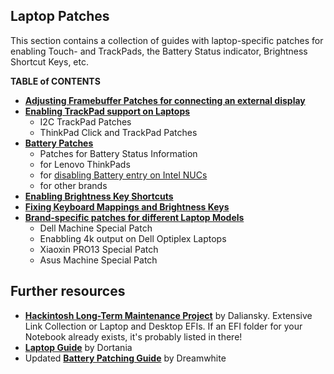 ## Laptop Patches
This section contains a collection of guides with laptop-specific patches for enabling Touch- and TrackPads, the Battery Status indicator, Brightness Shortcut Keys, etc.

**TABLE of CONTENTS**

- [**Adjusting Framebuffer Patches for connecting an external display**](/11_Graphics/iGPU/Framebuffer_Patching/README.md)
- [**Enabling TrackPad support on Laptops**](/05_Laptop-specific_Patches/Trackpad_Patches/README.md)
	- I2C TrackPad Patches
	- ThinkPad Click and TrackPad Patches
- [**Battery Patches**](/05_Laptop-specific_Patches/Battery_Patches/README.md)
    - Patches for Battery Status Information
    - for Lenovo ThinkPads
    - for [disabling Battery entry on Intel NUCs](/05_Laptop-specific_Patches/Battery_Patches/v_NUC/README.md)
    - for other brands
- [**Enabling Brightness Key Shortcuts**](/05_Laptop-specific_Patches/Brightness_Key_Shortcuts/README.md)
- [**Fixing Keyboard Mappings and Brightness Keys**](/05_Laptop-specific_Patches/Fixing_Keyboard_Mappings_and_Brightness_Keys/README.md)
- [**Brand-specific patches for different Laptop Models**](/Content/05_Laptop-specific_Patches/Brand-specific_Patches)
    - Dell Machine Special Patch
    - Enabbling 4k output on Dell Optiplex Laptops
    - Xiaoxin PRO13 Special Patch
    - Asus Machine Special Patch

## Further resources
- [**Hackintosh Long-Term Maintenance Project**](https://github-com.translate.goog/daliansky/Hackintosh?_x_tr_sl=auto&_x_tr_tl=en&_x_tr_hl=de&_x_tr_pto=wapp#%E7%AC%94%E8%AE%B0%E6%9C%AC%E9%83%A8%E5%88%86%E6%9C%BA%E5%9E%8B) by Daliansky. Extensive Link Collection or Laptop and Desktop EFIs. If an EFI folder for your Notebook already exists, it's probably listed in there!
- [**Laptop Guide**](https://github.com/dortania/clover-laptop-guide) by Dortania
- Updated [**Battery Patching Guide**](https://github.com/dreamwhite/acpi-battery-patching-guide) by Dreamwhite 
